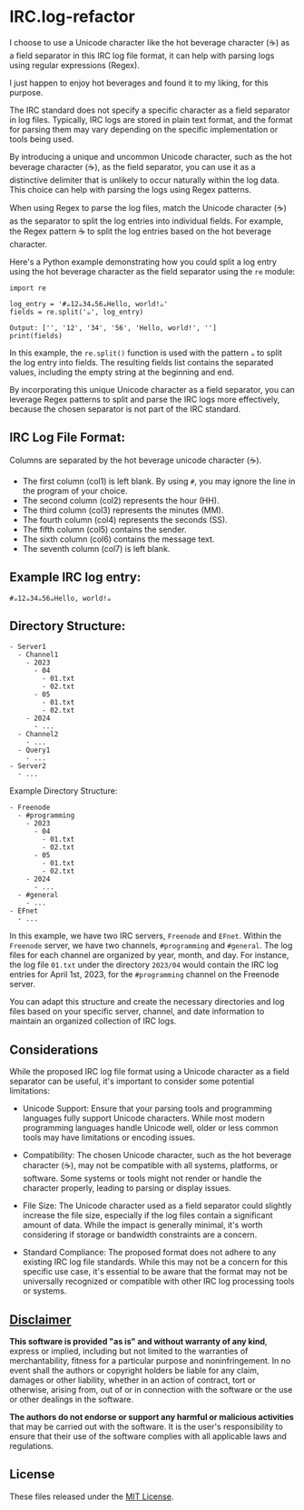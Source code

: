 # IRC.log-refactor

I choose to use a Unicode character like the hot beverage character (☕) as a field separator in this IRC log file format, it can help with parsing logs using regular expressions (Regex).

I just happen to enjoy hot beverages and found it to my liking, for this purpose.

The IRC standard does not specify a specific character as a field separator in log files. Typically, IRC logs are stored in plain text format, and the format for parsing them may vary depending on the specific implementation or tools being used.

By introducing a unique and uncommon Unicode character, such as the hot beverage character (☕), as the field separator, you can use it as a distinctive delimiter that is unlikely to occur naturally within the log data. This choice can help with parsing the logs using Regex patterns.

When using Regex to parse the log files, match the Unicode character (☕) as the separator to split the log entries into individual fields. For example, the Regex pattern ☕ to split the log entries based on the hot beverage character.

Here's a Python example demonstrating how you could split a log entry using the hot beverage character as the field separator using the `re` module:

```
import re

log_entry = '#☕12☕34☕56☕Hello, world!☕'
fields = re.split('☕', log_entry)

Output: ['', '12', '34', '56', 'Hello, world!', '']
print(fields)
```

In this example, the `re.split()` function is used with the pattern `☕` to split the log entry into fields. The resulting fields list contains the separated values, including the empty string at the beginning and end.

By incorporating this unique Unicode character as a field separator, you can leverage Regex patterns to split and parse the IRC logs more effectively, because the chosen separator is not part of the IRC standard.

## IRC Log File Format:

Columns are separated by the hot beverage unicode character (☕).
- The first column (col1) is left blank. By using `#`, you may ignore the line in the program of your choice.
- The second column (col2) represents the hour (HH).
- The third column (col3) represents the minutes (MM).
- The fourth column (col4) represents the seconds (SS).
- The fifth column (col5) contains the sender.
- The sixth column (col6) contains the message text.
- The seventh column (col7) is left blank.

## Example IRC log entry:

```
#☕12☕34☕56☕Hello, world!☕
```

## Directory Structure:

```
- Server1
  - Channel1
    - 2023
      - 04
        - 01.txt
        - 02.txt
      - 05
        - 01.txt
        - 02.txt
    - 2024
      - ...
  - Channel2
    - ...
  - Query1
    - ...
- Server2
  - ...
```
Example Directory Structure:

```
- Freenode
  - #programming
    - 2023
      - 04
        - 01.txt
        - 02.txt
      - 05
        - 01.txt
        - 02.txt
    - 2024
      - ...
  - #general
    - ...
- EFnet
  - ...
```

In this example, we have two IRC servers, `Freenode` and `EFnet`. Within the `Freenode` server, we have two channels, `#programming` and `#general`. The log files for each channel are organized by year, month, and day. For instance, the log file `01.txt` under the directory `2023/04` would contain the IRC log entries for April 1st, 2023, for the `#programming` channel on the Freenode server.

You can adapt this structure and create the necessary directories and log files based on your specific server, channel, and date information to maintain an organized collection of IRC logs.

## Considerations
While the proposed IRC log file format using a Unicode character as a field separator can be useful, it's important to consider some potential limitations:

- Unicode Support: Ensure that your parsing tools and programming languages fully support Unicode characters. While most modern programming languages handle Unicode well, older or less common tools may have limitations or encoding issues.

- Compatibility: The chosen Unicode character, such as the hot beverage character (☕), may not be compatible with all systems, platforms, or software. Some systems or tools might not render or handle the character properly, leading to parsing or display issues.

- File Size: The Unicode character used as a field separator could slightly increase the file size, especially if the log files contain a significant amount of data. While the impact is generally minimal, it's worth considering if storage or bandwidth constraints are a concern.

- Standard Compliance: The proposed format does not adhere to any existing IRC log file standards. While this may not be a concern for this specific use case, it's essential to be aware that the format may not be universally recognized or compatible with other IRC log processing tools or systems.

## [Disclaimer](DISCLAIMER)
**This software is provided "as is" and without warranty of any kind**, express or implied, including but not limited to the warranties of merchantability, fitness for a particular purpose and noninfringement. In no event shall the authors or copyright holders be liable for any claim, damages or other liability, whether in an action of contract, tort or otherwise, arising from, out of or in connection with the software or the use or other dealings in the software.

**The authors do not endorse or support any harmful or malicious activities** that may be carried out with the software. It is the user's responsibility to ensure that their use of the software complies with all applicable laws and regulations.

## License

These files released under the [MIT License](LICENSE).
